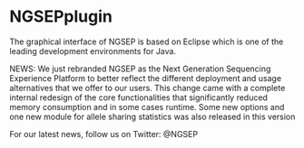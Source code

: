 # NGSEPplugin

The graphical interface of NGSEP is based on Eclipse which is one of the leading development environments for Java.

NEWS: We just rebranded NGSEP as the Next Generation Sequencing Experience Platform to better reflect the different deployment and usage alternatives that we offer to our users. This change came with a complete internal redesign of the core functionalities that significantly reduced memory consumption and in some cases runtime. Some new options and one new module for allele sharing statistics was also released in this version

For our latest news, follow us on Twitter: @NGSEP
